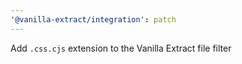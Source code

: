 ```yaml
---
'@vanilla-extract/integration': patch
---
```


Add `.css.cjs` extension to the Vanilla Extract file filter
